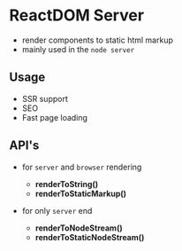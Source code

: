 # ReactDOM Server

- render components to static html markup
- mainly used in the `node server`

## Usage

- SSR support
- SEO
- Fast page loading

## API's

- for `server` and `browser` rendering

  - **renderToString()**
  - **renderToStaticMarkup()**

- for only `server` end

  - **renderToNodeStream()**
  - **renderToStaticNodeStream()**
